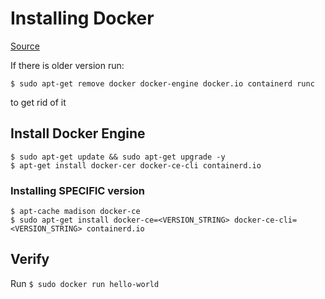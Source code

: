 # Installing Docker

[Source](https://docs.docker.com/engine/install/ubuntu/)

If there is older version run: 

`$ sudo apt-get remove docker docker-engine docker.io containerd runc `

to get rid of it

## Install Docker Engine

```
$ sudo apt-get update && sudo apt-get upgrade -y
$ apt-get install docker-cer docker-ce-cli containerd.io

```
### Installing SPECIFIC version

```
$ apt-cache madison docker-ce
$ sudo apt-get install docker-ce=<VERSION_STRING> docker-ce-cli=<VERSION_STRING> containerd.io
```

## Verify

Run `$ sudo docker run hello-world`